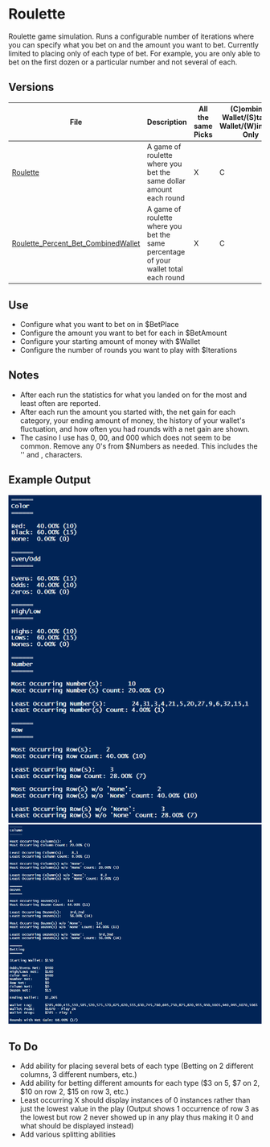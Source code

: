 # Roulette
Roulette game simulation. Runs a configurable number of iterations where you can specify what you bet on and the amount you want to bet. Currently limited to placing only of each type of bet. For example, you are only able to bet on the first dozen or a particular number and not several of each. 

## Versions
| File | Description | All the same Picks | (C)ombined Wallet/(S)tarting Wallet/(W)innings Only |
| ---- | ----------- | ------------------ | --------------------------------------------------- |
| [Roulette](/Roulette.ps1) | A game of roulette where you bet the same dollar amount each round | X | C |
| [Roulette_Percent_Bet_CombinedWallet](/Roulette_Percent_Bet_CombinedWallet.ps1) | A game of roulette where you bet the same percentage of your wallet total each round  | X | C |

## Use
- Configure what you want to bet on in $BetPlace
- Configure the amount you want to bet for each in $BetAmount
- Configure your starting amount of money with $Wallet
- Configure the number of rounds you want to play with $Iterations

## Notes
- After each run the statistics for what you landed on for the most and least often are reported.
- After each run the amount you started with, the net gain for each category, your ending amount of money, the history of your wallet's fluctuation, and how often you had rounds with a net gain are shown.
- The casino I use has 0, 00, and 000 which does not seem to be common. Remove any 0's from $Numbers as needed. This includes the '' and , characters.

## Example Output
![Pic1](/Examples/1.png)
![Pic2](/Examples/2.png)

## To Do
- Add ability for placing several bets of each type (Betting on 2 different columns, 3 different numbers, etc.)
- Add ability for betting different amounts for each type ($3 on 5, $7 on 2, $10 on row 2, $15 on row 3, etc.)
- Least occurring X should display instances of 0 instances rather than just the lowest value in the play (Output shows 1 occurrence of row 3 as the lowest but row 2 never showed up in any play thus making it 0 and what should be displayed instead)
- Add various splitting abilities
